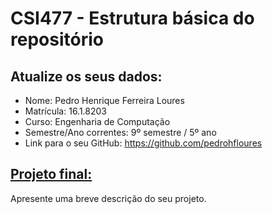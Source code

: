 # CSI477 - Estrutura básica do repositório

## Atualize os seus dados:

- Nome: Pedro Henrique Ferreira Loures
- Matrícula: 16.1.8203
- Curso: Engenharia de Computação
- Semestre/Ano correntes: 9º semestre / 5º ano
- Link para o seu GitHub: https://github.com/pedrohfloures

## [Projeto final:](./Projeto/README.md) 

Apresente uma breve descrição do seu projeto.

